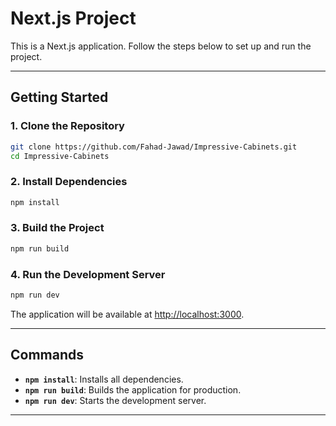 # **Next.js Project**

This is a Next.js application. Follow the steps below to set up and run the project.

---

## **Getting Started**

### **1. Clone the Repository**

```bash
git clone https://github.com/Fahad-Jawad/Impressive-Cabinets.git
cd Impressive-Cabinets
```

### **2. Install Dependencies**

```bash
npm install
```

### **3. Build the Project**

```bash
npm run build
```

### **4. Run the Development Server**

```bash
npm run dev
```

The application will be available at [http://localhost:3000](http://localhost:3000).

---

## **Commands**

- **`npm install`**: Installs all dependencies.
- **`npm run build`**: Builds the application for production.
- **`npm run dev`**: Starts the development server.

---

